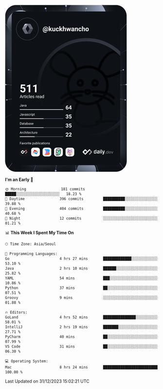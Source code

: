<a href="https://app.daily.dev/kuckhwancho"><img src="https://github.com/kuckjwi0928/kuckjwi0928/blob/master/devcard.svg" width="400" alt="Kuckjwi Devcard"/></a>

<!--START_SECTION:waka-->
**I'm an Early 🐤** 

```text
🌞 Morning                181 commits         █████░░░░░░░░░░░░░░░░░░░░   18.23 % 
🌆 Daytime                396 commits         ██████████░░░░░░░░░░░░░░░   39.88 % 
🌃 Evening                404 commits         ██████████░░░░░░░░░░░░░░░   40.68 % 
🌙 Night                  12 commits          ░░░░░░░░░░░░░░░░░░░░░░░░░   01.21 % 
```


📊 **This Week I Spent My Time On** 

```text
🕑︎ Time Zone: Asia/Seoul

💬 Programming Languages: 
Go                       4 hrs 27 mins       █████████████░░░░░░░░░░░░   53.10 % 
Java                     2 hrs 10 mins       ██████░░░░░░░░░░░░░░░░░░░   25.82 % 
YAML                     54 mins             ███░░░░░░░░░░░░░░░░░░░░░░   10.86 % 
Python                   37 mins             ██░░░░░░░░░░░░░░░░░░░░░░░   07.51 % 
Groovy                   9 mins              ░░░░░░░░░░░░░░░░░░░░░░░░░   01.88 % 

🔥 Editors: 
GoLand                   4 hrs 52 mins       ███████████████░░░░░░░░░░   58.01 % 
IntelliJ                 2 hrs 19 mins       ███████░░░░░░░░░░░░░░░░░░   27.71 % 
PyCharm                  40 mins             ██░░░░░░░░░░░░░░░░░░░░░░░   07.99 % 
VS Code                  31 mins             ██░░░░░░░░░░░░░░░░░░░░░░░   06.30 % 

💻 Operating System: 
Mac                      8 hrs 24 mins       █████████████████████████   100.00 % 
```


 Last Updated on 31/12/2023 15:02:21 UTC
<!--END_SECTION:waka-->
